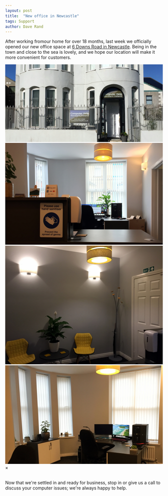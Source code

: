 ```yaml
---
layout: post
title:  "New office in Newcastle"
tags: Support
author: Dave Rand
---
```

After working fromour home for over 18 months, last week we officially opened our new office space at [6 Downs Road in Newcastle](https://goo.gl/maps/TDFDFobs76Crqiq78). Being in the town and close to the sea is lovely, and we hope our location will make it more convenient for customers.

<!-- The grid: four columns -->
<div class="row">
  <div class="column">
    <img src="/assets/images/office01.JPG" alt="Exterior" onclick="showPhoto(this);">
  </div>
  <div class="column">
    <img src="/assets/images/office02.JPG" alt="Reception" onclick="showPhoto(this);">
  </div>
  <div class="column">
    <img src="/assets/images/office03.JPG" alt="Waiting area" onclick="showPhoto(this);">
  </div>
  <div class="column">
    <img src="/assets/images/office04.JPG" alt="Main office" onclick="showPhoto(this);">
  </div>
</div>

<!-- The expanding image container -->
<div class="container">
  <!-- Close the image -->
  <span onclick="this.parentElement.style.display='none'" class="closebtn">&times;</span>

  <!-- Expanded image -->
  <img id="expandedImg" style="width:100%">

  <!-- Image text -->
  <div id="imgtext"></div>
</div>

Now that we're settled in and ready for business, stop in or give us a call to discuss your computer issues; we're always happy to help.
